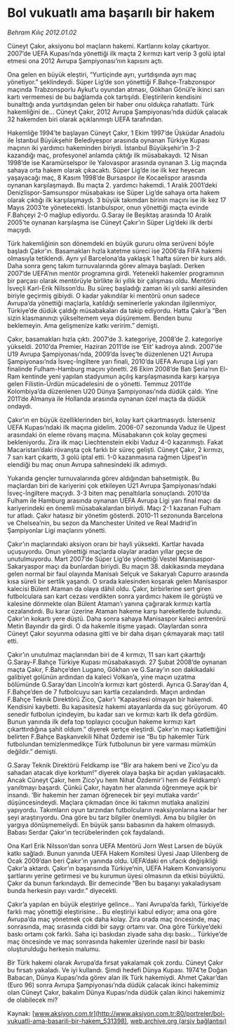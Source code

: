 # Bol vukuatlı ama başarılı bir hakem

*Behram Kılıç 2012.01.02*

<div class="pNewsDetailMainContent" itemprop="articleBody">
 <p>
  Cüneyt Çakır, aksiyonu bol maçların hakemi. Kartlarını kolay çıkartıyor. 2007’de UEFA Kupası’nda yönettiği ilk maçta 2 kırmızı kart verip 3 golü iptal etmesi ona 2012 Avrupa Şampiyonası’nın kapısını açtı.
 </p>
 <p class="MsoNormal">
  Ona gelen en büyük eleştiri, “Yurtiçinde ayrı, yurtdışında ayrı maç yönetiyor.” şeklindeydi. Süper Lig’de son yönettiği F.Bahçe-Trabzonspor maçında Trabzonsporlu Aykut’u oyundan atması, Gökhan Gönül’e ikinci sarı kartı vermemesi de bu bağlamda çok tartışıldı. Eleştirilerin kendisini bunalttığı anda yurtdışından gelen bir haber onu oldukça rahatlattı. Türk hakemliğini de... Cüneyt Çakır, 2012 Avrupa Şampiyonası’nda düdük çalacak 32 hakemden biri olarak açıklanmıştı UEFA tarafından.
 </p>
 <p class="MsoNormal">
  Hakemliğe 1994’te başlayan Cüneyt Çakır, 1 Ekim 1997’de Üsküdar Anadolu ile İstanbul Büyükşehir Belediyespor arasında oynanan Türkiye Kupası maçının iki yardımcı hakeminden biriydi. İstanbul Büyükşehir’in 3-2 kazandığı maç, profesyonel anlamda çıktığı ilk müsabakaydı. 12 Nisan 1998’de ise Karamürselspor ile Yalovaspor arasında oynanan 3. Lig maçında sahaya orta hakem olarak çıkacaktı. Süper Lig’de ise ilk kez heyecan yaşayacağı maç, 8 Kasım 1998’de Bursaspor ile Kocaelispor arasında oynanan karşılaşmaydı. Bu maçta 2. yardımcı hakemdi. 1 Aralık 2001’deki Denizlispor-Samsunspor müsabakası ise Süper Lig’de sahaya orta hakem olarak çıktığı ilk karşılaşmaydı. 3 büyük takımdan birinin maçını ise ilk kez 17 Mayıs 2003’te yönetecekti. İstanbulspor, onun yönettiği maçta evinde F.Bahçeyi 2-0 mağlup ediyordu. G.Saray ile Beşiktaş arasında 10 Aralık 2005’te oynanan karşılaşma ise Cüneyt Çakır’ın Süper Lig’deki ilk derbi maçıydı.
 </p>
 <p class="MsoNormal">
  Türk hakemliğinin son dönemdeki en büyük gururu olma serüveni böyle başladı Çakır’ın. Basamakları hızla katetme süreci ise 2006’da FIFA hakemi olmasıyla tetiklendi. Aynı yıl Barcelona’da yaklaşık 1 hafta süren bir kurs aldı. Daha sonra genç takım turnuvalarında görev almaya başladı. Derken 2007’de UEFA’nın mentör programına girdi. Yetenekli hakemler programının bir parçası olarak mentörüyle birlikte iki yıllık bir çalışması oldu. Mentörü İsveçli Karl-Erik Nilsson’du. Bu süreç başladığı zaman iki yılı sanki ailesinden biriyle geçirmiş gibiydi. O kadar yakındılar ki mentörü onun sadece Avrupa’da yönettiği maçlarla, katıldığı seminerlerle yakından ilgilenmiyor, Türkiye’de düdük çaldığı müsabakaları da takip ediyordu. Hatta Çakır’a “Ben sizin klasmanınızı yükseltemem veya düşüremem. Benden bunu beklemeyin. Ama gelişmenize katkı veririm.” demişti.
 </p>
 <p class="MsoNormal">
  Çakır, basamakları hızla çıktı. 2007’de 3. kategoriye, 2008’de 2. kategoriye yükseldi. 2010’da Premier, Haziran 2011’de ise ‘Elit’ kadroya alındı. 2007’de U19 Avrupa Şampiyonası’nda, 2009’da İsveç’te düzenlenen U21 Avrupa Şampiyonası’nda İsveç-İngiltere yarı finali, 2010’da UEFA Avrupa Ligi yarı finalinde Fulham-Hamburg maçını yönetti. 26 Ekim 2008’de Batı Şeria’nın El-Ram kentinde yeni yapılan stadyumun açılış karşılaşmasında karşı karşıya gelen Filistin-Ürdün mücadelesini de o yönetti. Temmuz 2011’de Kolombiya’da düzenlenen U20 Dünya Şampiyonası’nda düdük çaldı. Yine 2011’de Almanya ile Hollanda arasında oynanan özel maçta da düdük ondaydı.
 </p>
 <p class="MsoNormal">
  Çakır’ın en büyük özelliklerinden biri, kolay kart çıkartmasıydı. İsterseniz UEFA Kupası’ndaki ilk maçına gidelim. 2006-07 sezonunda Vaduz ile Ujpest arasındaki ön eleme rövanş maçına. Müsabakanın çok kolay geçmesi bekleniyordu. Zira ilk maçı Liechtenstein ekibi Vaduz 4-0 kazanmıştı. Fakat Macaristan’daki rövanşta çok farklı bir süreç gelişti. Cüneyt Çakır, 2 kırmızı, 7 sarı kart çıkarttı, 3 golü iptal etti. 1-0 kazanmasına rağmen Ujpest’in elendiği bu maç onun Avrupa sahnesindeki ilk adımıydı.
 </p>
 <p class="MsoNormal">
  Yukarıda gençler turnuvalarında görev aldığından bahsetmiştik. Bu maçlardan biri de kariyerini çok etkileyen U21 Avrupa Şampiyonası’ndaki İsveç-İngiltere maçıydı. 3-3 biten maç penaltılarla sonuçlandı. 2010’da Fulham ile Hamburg arasında oynanan UEFA Avrupa Ligi yarı final maçı da kariyerindeki en önemli müsabakalardan biriydi. Maçı 2-1 kazanan Fulham tur atladı. Çakır hatasız bir yönetim gösterdi. 2010-11 sezonunda Barcelona ve Chelsea’nin, bu sezon da Manchester United ve Real Madrid’in Şampiyonlar Ligi maçlarını yönetti.
 </p>
 <p class="MsoNormal">
  Çakır’ın maçlarındaki aksiyon oranı bir hayli yüksekti. Kartlar havada uçuşuyordu. Onun yönettiği maçlarda olaylar aradan yıllar geçse de unutulmuyordu. Mart 2007’de Süper Lig’de yönettiği Vestel Manisaspor-Sakaryaspor maçı da bunlardan biriydi. Bu maçın 38. dakikasında meydana gelen normal bir faul olayında Manisalı Selçuk ve Sakaryalı Capurro arasında kısa süreli bir sertlik yaşandı. O sırada kalesinden koşarak gelen Manisaspor kalecisi Bülent Ataman da olaya dâhil oldu. Çakır, birbirlerine sert giren futbolculara sarı kart cezası verdikten sonra yardımcı hakem ile görüştü ve kalesine dönmekte olan Bülent Ataman’ı yanına çağırarak kırmızı kartla cezalandırdı. Bu karar üzerine Ataman hakeme karşı hareketlerde bulundu. Çakır’ın kokartı yere düştü. Daha sonra sahaya Manisaspor kaleci antrenörü Metin Bayındır da girdi. O da hakemle itişme yaşadı. Olaylardan sonra Cüneyt Çakır soyunma odasına gitti ve bir daha dışarı çıkmayarak maçı tatil etti.
 </p>
 <p class="MsoNormal">
  Çakır’ın unutulmaz maçlarından biri de 4 kırmızı, 11 sarı kart çıkarttığı G.Saray-F.Bahçe Türkiye Kupası müsabakasıydı. 27 Şubat 2008’de oynanan maçta Çakır, F.Bahçe’den Lugano, Gökhan ve G.Saray’ın son dakikadaki galibiyet golünün ardından da kaleci Volkan’a, yine maçın uzatma bölümünde G.Saray’dan Lincoln’a kırmızı kart gösterdi. Ayrıca G.Saray’dan 4, F.Bahçe’den de 7 futbolcuyu sarı kartla cezalandırdı. Maçın ardından F.Bahçe Teknik Direktörü Zico, Çakır’ı “Kapasitesi olmayan bir hakemdi. Kendisini kaybetti. Bu kapasitesiz hakemi atayanlarda da suç görüyorum. 40 senedir futbolun içindeyim, bu kadar sarı ve kırmızı kartı ilk defa gördüm. Bunun yanında ilk defa top toplayıcı çocuğun hakeme kırmızı kart çıkarttırdığına şahit oldum.” diyerek sertçe eleştirdi. Çakır’ın maçı katlettiğini belirten F.Bahçe Başkanvekili Nihat Özdemir ise “Bu tip hakemler Türk futbolundan temizlenmedikçe Türk futbolunun bir yere varması mümkün değildir.” demişti.
 </p>
 <p class="MsoNormal">
  G.Saray Teknik Direktörü Feldkamp ise “Bir ara hakem beni ve Zico’yu da sahadan atacak diye korktum!” diyerek olaya başka bir açıdan yaklaşacaktı. Ancak Cüneyt Çakır, hem Zico’yu hem Nihat Özdemir’i hem de Feldkamp’ı yanıltmayı başardı. Çünkü Çakır, hayatın her alanında öğrenmeye açık bir insandı. ‘Bir hakemin her zaman öğrenecek bir şeyi mutlaka vardır’ düşüncesindeydi. Maçlara çıkmadan önce iki takımın mutlaka analizini yapıyordu. Takımların oyun tarzından futbolcuların reaksiyonlarına kadar her şeyi araştırıyordu. Ona göre bu tarz bilgiler önemliydi. Ama bu bilgiler ön yargıya dönüşmemeliydi. En büyük şansı babasının da hakem olmasıydı. Babası Serdar Çakır’ın tecrübelerinden çok faydalandı.
 </p>
 <p class="MsoNormal">
  Ona Karl Erik Nilsson’dan sonra UEFA Mentörü Jorn West Larsen de büyük katkı sağladı. Bunun yanında UEFA Hakem Komitesi Üyesi Jaap Uilenberg de Ocak 2009’dan beri Çakır’ın yanında oldu. UEFA’daki en ufacık değişikliği Çakır’a aktardı. Çakır’ın başarısında Türkiye’nin, UEFA Hakem Konvansiyonu şartlarını yerine getirmesi ve bu kurumun üyesi olmasının da etkisi büyüktü. Çakır da bunun farkındaydı. Bir demecinde “Ben bu başarıyı yakaladıysam bunda herkesin payı vardır.” diyecekti.
 </p>
 <p class="MsoNormal">
  Çakır’a yapılan en büyük eleştiriye gelince… Yani Avrupa’da farklı, Türkiye’de farklı maç yönettiği eleştirisine... Bu eleştiriyi kabul ediyor; ama ona göre Avrupa’da maç yönetmek çok daha kolay. Zira orada maç öncesinde, maç sonrasında, maç sırasında ciddi bir saygı ortamı var. Ona göre Türkiye’deki baskı ortamı çok farklı. Saha içi baskıdan ziyade saha dışı baskı... Türkiye’de maç öncesinde ve maç sonrasında hakemler üzerinde nasıl bir baskı oluşturulduğu herkesin malumu.
 </p>
 <p class="MsoNormal">
  Bir Türk hakemi olarak Avrupa’da fırsat yakalamak çok zordu. Cüneyt Çakır bu fırsatı yakaladı. Ve iyi kullandı. Şimdi hedefi Dünya Kupası. 1974’te Doğan Babacan, Dünya Kupası’nda görev alan ilk Türk hakemiydi. Ahmet Çakar’dan (Euro 96) sonra Avrupa Şampiyonası’nda düdük çalacak ikinci hakemimiz olan Cüneyt Çakır, bakalım Dünya Kupası’nda düdük çalan ikinci hakemimiz de olabilecek mi?
 </p>
</div>


Kaynak: [www.aksiyon.com.tr](http://www.aksiyon.com.tr:80/portreler/bol-vukuatli-ama-basarili-bir-hakem_531398), [web.archive.org (arşiv bağlantısı)](http://web.archive.org/web/20150114082417/http://www.aksiyon.com.tr:80/portreler/bol-vukuatli-ama-basarili-bir-hakem_531398)
